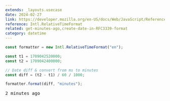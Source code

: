 ```yaml
---
extends: _layouts.usecase
date: 2024-02-27
link: https://developer.mozilla.org/en-US/docs/Web/JavaScript/Reference/Global_Objects/Intl/RelativeTimeFormat
reference: Intl.RelativeTimeFormat
related: get-minutes-ago,create-date-in-RFC3339-format
category: datetime
---
```


```javascript
const formatter = new Intl.RelativeTimeFormat("en");

const t1 = 1709042520000;
const t2 = 1709042400000;

// Date diff & convert from ms to minutes
const diff = (t2 - t1) / 60 / 1000;

formatter.format(diff, "minutes");
```

<pre class="output">2 minutes ago</pre>
